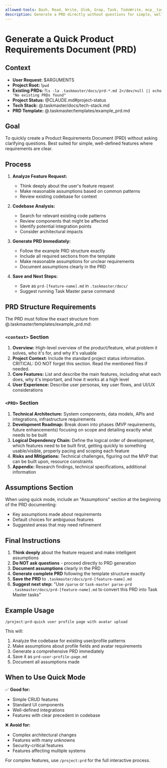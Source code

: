 ```yaml
---
allowed-tools: Bash, Read, Write, Glob, Grep, Task, TodoWrite, mcp__taskmaster-ai__parse_prd
description: Generate a PRD directly without questions for simple, well-defined features
---
```


# Generate a Quick Product Requirements Document (PRD)

## Context

- **User Request:** $ARGUMENTS
- **Project Root:** !`pwd`
- **Existing PRDs:** !`ls -la .taskmaster/docs/prd-*.md 2>/dev/null || echo "No existing PRDs found"`
- **Project Status:** @CLAUDE.md#project-status
- **Tech Stack:** @.taskmaster/docs/tech-stack.md
- **PRD Template:** @.taskmaster/templates/example_prd.md

## Goal

To quickly create a Product Requirements Document (PRD) without asking clarifying questions. Best suited for simple, well-defined features where requirements are clear.

## Process

1. **Analyze Feature Request:** 
   - Think deeply about the user's feature request
   - Make reasonable assumptions based on common patterns
   - Review existing codebase for context

2. **Codebase Analysis:** 
   - Search for relevant existing code patterns
   - Review components that might be affected
   - Identify potential integration points
   - Consider architectural impacts

3. **Generate PRD Immediately:** 
   - Follow the example PRD structure exactly
   - Include all required sections from the template
   - Make reasonable assumptions for unclear requirements
   - Document assumptions clearly in the PRD

4. **Save and Next Steps:**
   - Save as `prd-[feature-name].md` in `.taskmaster/docs/`
   - Suggest running Task Master parse command

## PRD Structure Requirements

The PRD must follow the exact structure from @.taskmaster/templates/example_prd.md:

### `<context>` Section

1. **Overview:** High-level overview of the product/feature, what problem it solves, who it's for, and why it's valuable
2. **Project Context:** Include the standard project status information. CRITICAL: DO NOT forget this section. Read the mentioned files if needed.
3. **Core Features:** List and describe the main features, including what each does, why it's important, and how it works at a high level
4. **User Experience:** Describe user personas, key user flows, and UI/UX considerations

### `<PRD>` Section

1. **Technical Architecture:** System components, data models, APIs and integrations, infrastructure requirements
2. **Development Roadmap:** Break down into phases (MVP requirements, future enhancements) focusing on scope and detailing exactly what needs to be built
3. **Logical Dependency Chain:** Define the logical order of development, which features need to be built first, getting quickly to something usable/visible, properly pacing and scoping each feature
4. **Risks and Mitigations:** Technical challenges, figuring out the MVP that can be built upon, resource constraints
5. **Appendix:** Research findings, technical specifications, additional information

## Assumptions Section

When using quick mode, include an "Assumptions" section at the beginning of the PRD documenting:
- Key assumptions made about requirements
- Default choices for ambiguous features
- Suggested areas that may need refinement

## Final Instructions

1. **Think deeply** about the feature request and make intelligent assumptions
2. **Do NOT ask questions** - proceed directly to PRD generation
3. **Document assumptions** clearly in the PRD
4. **Generate complete PRD** following the template structure exactly
5. **Save the PRD** to `.taskmaster/docs/prd-[feature-name].md`
6. **Suggest next step:** "Use `/parse` or `task-master parse-prd .taskmaster/docs/prd-[feature-name].md` to convert this PRD into Task Master tasks"

## Example Usage

```
/project:prd-quick user profile page with avatar upload
```

This will:
1. Analyze the codebase for existing user/profile patterns
2. Make assumptions about profile fields and avatar requirements
3. Generate a comprehensive PRD immediately
4. Save it as `prd-user-profile-page.md`
5. Document all assumptions made

## When to Use Quick Mode

✅ **Good for:**
- Simple CRUD features
- Standard UI components
- Well-defined integrations
- Features with clear precedent in codebase

❌ **Avoid for:**
- Complex architectural changes
- Features with many unknowns
- Security-critical features
- Features affecting multiple systems

For complex features, use `/project:prd` for the full interactive process.